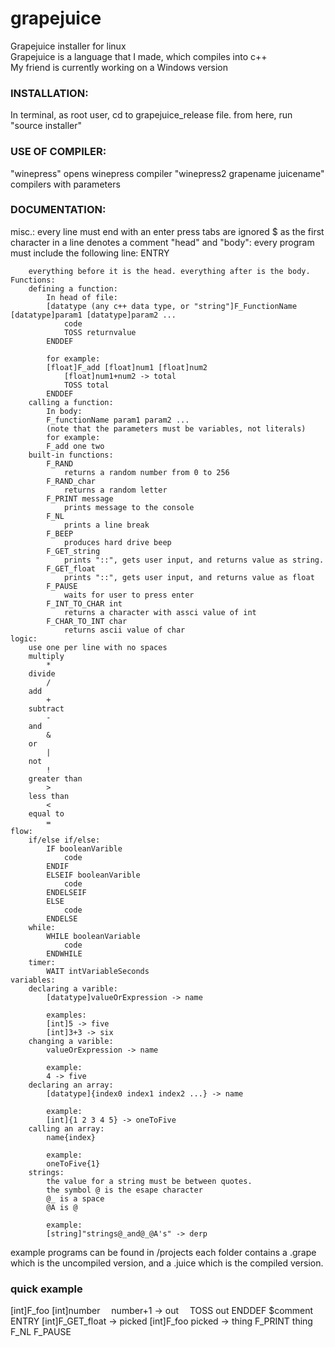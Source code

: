 # grapejuice
Grapejuice installer for linux<br>
Grapejuice is a language that I made, which compiles into c++<br>
My friend is currently working on a Windows version<br>
<h3>INSTALLATION:</h3>
	In terminal, as root user, cd to grapejuice_release file.
	from here, run "source installer"
<h3>USE OF COMPILER:</h3>
	"winepress"
		opens winepress compiler
	"winepress2 grapename juicename"
		compilers with parameters
<h3>DOCUMENTATION:</h3>
	misc.:
		every line must end with an enter press
		tabs are ignored
		$ as the first character in a line denotes a comment
	"head" and "body":
		every program must include the following line:
		ENTRY
		
		everything before it is the head. everything after is the body.
	Functions:
		defining a function:
			In head of file:
			[datatype (any c++ data type, or "string"]F_FunctionName [datatype]param1 [datatype]param2 ...
				code
				TOSS returnvalue
			ENDDEF
			
			for example:
			[float]F_add [float]num1 [float]num2
				[float]num1+num2 -> total
				TOSS total
			ENDDEF
		calling a function:
			In body:
			F_functionName param1 param2 ...
			(note that the parameters must be variables, not literals)
			for example:
			F_add one two
		built-in functions:
			F_RAND
				returns a random number from 0 to 256
			F_RAND_char
				returns a random letter
			F_PRINT message
				prints message to the console
			F_NL
				prints a line break
			F_BEEP
				produces hard drive beep
			F_GET_string
				prints "::", gets user input, and returns value as string.
			F_GET_float
				prints "::", gets user input, and returns value as float
			F_PAUSE
				waits for user to press enter
			F_INT_TO_CHAR int
				returns a character with assci value of int
			F_CHAR_TO_INT char
				returns ascii value of char
	logic:
		use one per line with no spaces
		multiply
			*
		divide
			/
		add
			+
		subtract
			-
		and
			&
		or
			|
		not
			!
		greater than
			>
		less than
			<
		equal to
			=
	flow:
		if/else if/else:
			IF booleanVarible
				code
			ENDIF
			ELSEIF booleanVarible
				code
			ENDELSEIF
			ELSE
				code
			ENDELSE
		while:
			WHILE booleanVariable
				code
			ENDWHILE
		timer:
			WAIT intVariableSeconds
	variables:
		declaring a varible:
			[datatype]valueOrExpression -> name
			
			examples:
			[int]5 -> five
			[int]3+3 -> six
		changing a varible:
			valueOrExpression -> name
			
			example:
			4 -> five
		declaring an array:
			[datatype]{index0 index1 index2 ...} -> name
			
			example:
			[int]{1 2 3 4 5} -> oneToFive
		calling an array:
			name{index}
			
			example:
			oneToFive{1}
		strings:
			the value for a string must be between quotes.
			the symbol @ is the esape character
			@_ is a space
			@A is @
				
			example:
			[string]"strings@_and@_@A's" -> derp


example programs can be found in /projects
each folder contains a .grape which is the uncompiled version, and a .juice which is the compiled version.

<h3>quick example</h3>
[int]F_foo [int]number
&emsp;number+1 -> out
&emsp;TOSS out
ENDDEF
$comment
ENTRY
[int]F_GET_float -> picked
[int]F_foo picked -> thing
F_PRINT thing
F_NL
F_PAUSE
